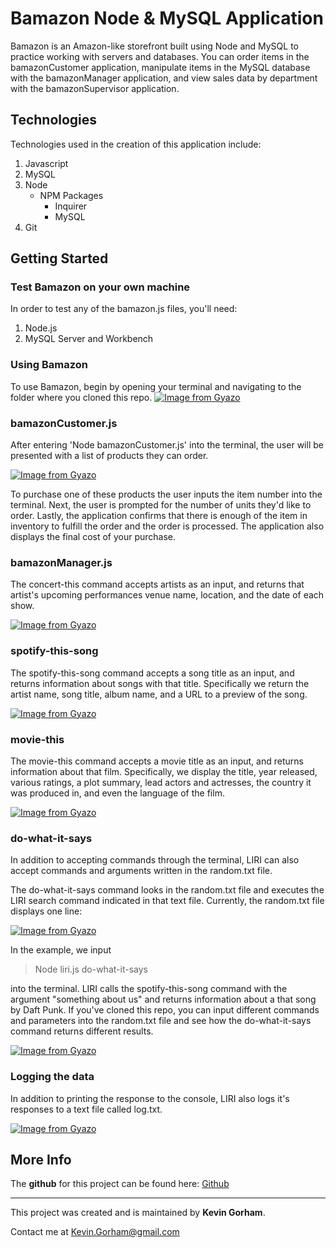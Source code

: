 # Bamazon Node & MySQL Application

Bamazon is an Amazon-like storefront built using Node and MySQL to practice working with servers and databases. You can order items in the bamazonCustomer application, manipulate items in the MySQL database with the bamazonManager application, and view sales data by department with the bamazonSupervisor application. 

## Technologies 

Technologies used in the creation of this application include: 

1. Javascript
2. MySQL
3. Node
    * NPM Packages
        * Inquirer
        * MySQL
4. Git

## Getting Started

### Test Bamazon on your own machine

In order to test any of the bamazon.js files, you'll need:

1. Node.js
2. MySQL Server and Workbench

### Using Bamazon

To use Bamazon, begin by opening your terminal and navigating to the folder where you cloned this repo. 
[![Image from Gyazo](https://i.gyazo.com/39ee841d2bedb605bce74693fabd1f77.png)](https://gyazo.com/39ee841d2bedb605bce74693fabd1f77)

### bamazonCustomer.js

After entering 'Node bamazonCustomer.js' into the terminal, the user will be presented with a list of products they can order. 

[![Image from Gyazo](https://i.gyazo.com/700d725b1fbbd70f2385c16fca3be844.gif)](https://gyazo.com/700d725b1fbbd70f2385c16fca3be844)

To purchase one of these products the user inputs the item number into the terminal. Next, the user is prompted for the number of units they'd like to order. Lastly, the application confirms that there is enough of the item in inventory to fulfill the order and the order is processed. The application also displays the final cost of your purchase. 

### bamazonManager.js

The concert-this command accepts artists as an input, and returns that artist's upcoming performances venue name, location, and the date of each show. 

[![Image from Gyazo](https://i.gyazo.com/600e5570b174617ca42e1d9bc8d9f1b6.gif)](https://gyazo.com/600e5570b174617ca42e1d9bc8d9f1b6)

### spotify-this-song

The spotify-this-song command accepts a song title as an input, and returns information about songs with that title. Specifically we return the artist name, song title, album name, and a URL to a preview of the song. 

[![Image from Gyazo](https://i.gyazo.com/4b0f5c34b091c36c689d364a7a181a1d.gif)](https://gyazo.com/4b0f5c34b091c36c689d364a7a181a1d)

### movie-this

The movie-this command accepts a movie title as an input, and returns information about that film. Specifically, we display the title, year released, various ratings, a plot summary, lead actors and actresses, the country it was produced in, and even the language of the film.

[![Image from Gyazo](https://i.gyazo.com/5008baa82fc97f491d0544d37a5acc5a.gif)](https://gyazo.com/5008baa82fc97f491d0544d37a5acc5a)

### do-what-it-says

In addition to accepting commands through the terminal, LIRI can also accept commands and arguments written in the random.txt file. 

The do-what-it-says command looks in the random.txt file and executes the LIRI search command indicated in that text file. Currently, the random.txt file displays one line: 

[![Image from Gyazo](https://i.gyazo.com/163401b6d0de25f66b8672dc8a9f598a.png)](https://gyazo.com/163401b6d0de25f66b8672dc8a9f598a)

In the example, we input 
>Node liri.js do-what-it-says


into the terminal. LIRI calls the spotify-this-song command with the argument "something about us" and returns information about a that song by Daft Punk. If you've cloned this repo, you can input different commands and parameters into the random.txt file and see how the do-what-it-says command returns different results. 

[![Image from Gyazo](https://i.gyazo.com/277be18cb393b518fddc79fa4bb19906.gif)](https://gyazo.com/277be18cb393b518fddc79fa4bb19906)

### Logging the data

In addition to printing the response to the console, LIRI also logs it's responses to a text file called log.txt.

[![Image from Gyazo](https://i.gyazo.com/4cd768ab6e61b3b5b907d0b8e5de627b.gif)](https://gyazo.com/4cd768ab6e61b3b5b907d0b8e5de627b)

## More Info

The **github** for this project can be found here: [Github](https://github.com/KGorham05/liri-node-app)
___
This project was created and is maintained by **Kevin Gorham**.  

Contact me at <Kevin.Gorham@gmail.com>
